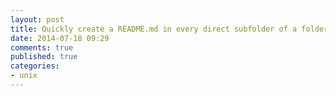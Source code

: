 ```yaml
---
layout: post
title: Quickly create a README.md in every direct subfolder of a folder
date: 2014-07-18 09:29
comments: true
published: true
categories:
- unix
---
```



